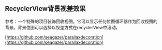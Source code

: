 ## RecyclerView背景视差效果

参考：一个特殊的项目装饰回收视图，它可以显示任何位图循环器作为回收视图的背景。背景位图可以选择以视差方式在recyclerView中滚动。

[https://github.com/seagazer/parallaxdecoration](https://github.com/seagazer/parallaxdecoration)
